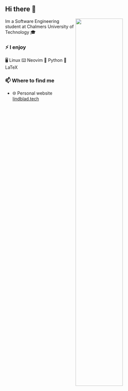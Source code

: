 ## Hi there 👋
<a href="hhttps://github.com/emillindblad?tab=repositories">
  <source media="(prefers-color-scheme: dark)" srcset="https://github-readme-stats-gamma-five-45.vercel.app/api?username=emillindblad&theme=github&show_icons=true&count_private=true&border_color=21262d&bg_color=0d1117&icon_color=58a6ff&text_color=c9d1d9&hide_title=true">
  <source media="(prefers-color-scheme: light)" srcset="https://github-readme-stats-gamma-five-45.vercel.app/api?username=emillindblad&theme=github&show_icons=true&count_private=true&hide_title=true">
  <img align="right" width="55%" style="padding:0" src="https://github-readme-stats-gamma-five-45.vercel.app/api?username=emillindblad&theme=github&show_icons=true&count_private=true&border_color=21262d&bg_color=0d1117&icon_color=58a6ff&text_color=c9d1d9&hide_title=true" />
</a>
Im a Software Engineering student at Chalmers University of Technology 🎓

### ⚡ I enjoy
🖥️ Linux ⌨️ Neovim 🐍 Python 📄 LaTeX

### 📫 Where to find me
- 🌐 Personal website [lindblad.tech](https://lindblad.tech)



<!--(⌐■_■)-->
